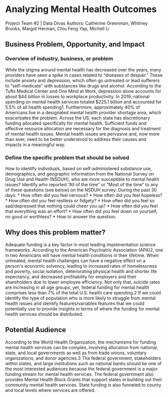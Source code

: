 # Analyzing Mental Health Outcomes
Project Team #2 | Data Divas
Authors: Catherine Greenman, Whitney Brooks, Margot Herman, Chiu Feng Yap, Michell Li


## Business Problem, Opportunity, and Impact
### Overview of industry, business, or problem
While the stigma around mental health has decreased over the years, many providers have seen a spike in cases related to “diseases of despair.”  These include anxiety and depression, which often go untreated or lead sufferers to “self-medicate” with substances like drugs and alcohol.  According to the Tufts Medical Center and One Mind at Work, depression alone accounts for about $44 billion in losses to workplace productivity. In 2019, national spending on mental health services totaled $225.1 billion and accounted for 5.5% of all health spending1. Furthermore, approximately 40% of Americans live in a designated mental health provider shortage area, which exacerbates the problem. Across the US, each state has discretionary funding allocated specifically for mental health. Sufficient funds and effective resource allocation are necessary for the diagnosis and treatment of mental health issues. Mental health issues are pervasive and, now more than ever, need to be better understood to address their causes and impacts in a meaningful way.  

### Define the specific problem that should be solved
How to identify individuals, based on self-administered substance use, demographics, and geographic information from the National Survey on Drug Use and Health (NSDUH), who are more susceptible to mental health issues? 
Identify who reported “All of the time” or “Most of the time” to any of these questions (see below) on the NSDUH survey:
      During the past 30 days:
      * How often did you feel nervous?
      * How often did you feel hopeless?
      * How often did you feel restless or fidgety?
      * How often did you feel so sad/depressed that nothing could cheer you up?
      * How often did you feel that everything was an effort?
      * How often did you feel down on yourself, no good or worthless?
      * How to answer the question: 

## Why does this problem matter?
Adequate funding is a key factor in most leading implementation science frameworks. According to the American Psychiatric Association (APA)2, one in two Americans will have mental health conditions in their lifetime. When untreated, mental health challenges can have a negative effect on a person's economic solvency, leading to increased rates of homelessness and poverty, social isolation, deteriorating physical health and shorter life expectancy, and decreased profitability for employers and their shareholders due to lower employee efficiency.  Not only that, suicide rates are increasing in all age groups, yet, federal funding for mental health comprises less than 7% of the total U.S. health care spending.2  If we could identify the type of population who is more likely to struggle from mental health issues and identify features/variables features that we could potentially use to provide insights in terms of where the funding for mental health services should be distributed. 

## Potential Audience
According to the World Health Organization, the mechanisms for funding mental health services can be complex, involving allocation from national, state, and local governments as well as from trade unions, voluntary organizations, and donor agencies.3  The federal government, stakeholders within states, and large institutions such as national banks should be one of the most interested audiences because the federal government is a major funding stream for mental health services. The federal government also provides Mental Health Block Grants that support states in building out their community mental health services. State funding is also funneled to county and local levels where services are offered. 
